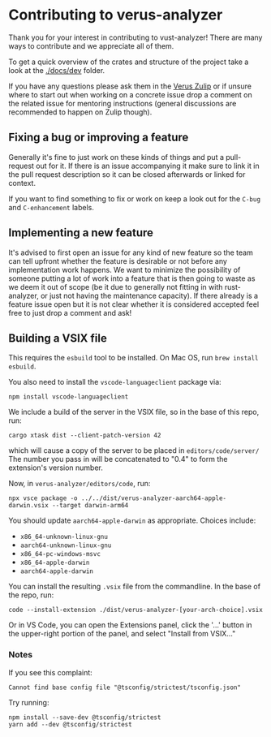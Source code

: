 # Contributing to verus-analyzer

Thank you for your interest in contributing to vust-analyzer! There are many ways to contribute
and we appreciate all of them.

To get a quick overview of the crates and structure of the project take a look at the
[./docs/dev](./docs/dev) folder.

If you have any questions please ask them in the [Verus Zulip](https://verus-lang.zulipchat.com/) 
or if unsure where to start out when working on a concrete issue drop a comment
on the related issue for mentoring instructions (general discussions are
recommended to happen on Zulip though).

## Fixing a bug or improving a feature

Generally it's fine to just work on these kinds of things and put a pull-request out for it. If there
is an issue accompanying it make sure to link it in the pull request description so it can be closed
afterwards or linked for context.

If you want to find something to fix or work on keep a look out for the `C-bug` and `C-enhancement`
labels.

## Implementing a new feature

It's advised to first open an issue for any kind of new feature so the team can tell upfront whether
the feature is desirable or not before any implementation work happens. We want to minimize the
possibility of someone putting a lot of work into a feature that is then going to waste as we deem
it out of scope (be it due to generally not fitting in with rust-analyzer, or just not having the
maintenance capacity). If there already is a feature issue open but it is not clear whether it is
considered accepted feel free to just drop a comment and ask!

## Building a VSIX file

This requires the `esbuild` tool to be installed.  On Mac OS, run `brew install esbuild`.

You also need to install the `vscode-languageclient` package via:
```
npm install vscode-languageclient
```

We include a build of the server in the VSIX file, so in the base of this repo, run:
```
cargo xtask dist --client-patch-version 42
```
which will cause a copy of the server to be placed in `editors/code/server/`
The number you pass in will be concatenated to "0.4" to form the extension's
version number.

Now, in `verus-analyzer/editors/code`, run:
```
npx vsce package -o ../../dist/verus-analyzer-aarch64-apple-darwin.vsix --target darwin-arm64
```
You should update `aarch64-apple-darwin` as appropriate.  Choices include:
  - `x86_64-unknown-linux-gnu`
  - `aarch64-unknown-linux-gnu`
  - `x86_64-pc-windows-msvc`
  - `x86_64-apple-darwin`
  - `aarch64-apple-darwin`

You can install the resulting `.vsix` file from the commandline.  In the base of the repo, run:
```
code --install-extension ./dist/verus-analyzer-[your-arch-choice].vsix
```
Or in VS Code, you can open the Extensions panel, click the '...' button in the upper-right
portion of the panel, and select "Install from VSIX..."

### Notes

If you see this complaint:
```
Cannot find base config file "@tsconfig/strictest/tsconfig.json"
```
Try running:
```
npm install --save-dev @tsconfig/strictest
yarn add --dev @tsconfig/strictest
```

